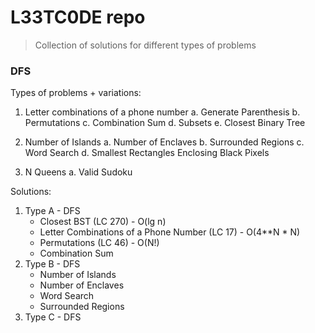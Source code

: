 # L33TC0DE repo

> Collection of solutions for different types of problems

### DFS

Types of problems + variations: 

1. Letter combinations of a phone number
a. Generate Parenthesis
b. Permutations
c. Combination Sum
d. Subsets
e. Closest Binary Tree

2. Number of Islands
a. Number of Enclaves
b. Surrounded Regions
c. Word Search
d. Smallest Rectangles Enclosing Black Pixels

3. N Queens
a. Valid Sudoku

Solutions: 
1. Type A - DFS
   - Closest BST (LC 270) - O(lg n)
   - Letter Combinations of a Phone Number (LC 17) - O(4**N * N)
   - Permutations (LC 46) - O(N!)
   - Combination Sum
2. Type B - DFS
   - Number of Islands
   - Number of Enclaves
   - Word Search
   - Surrounded Regions
3. Type C - DFS